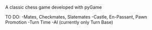A classic chess game developed with pyGame

TO DO:
 -Mates, Checkmates, Slatemates
 -Castle, En-Passant, Pawn Promotion
 -Turn Time
 -AI (currently only Turn Base)
